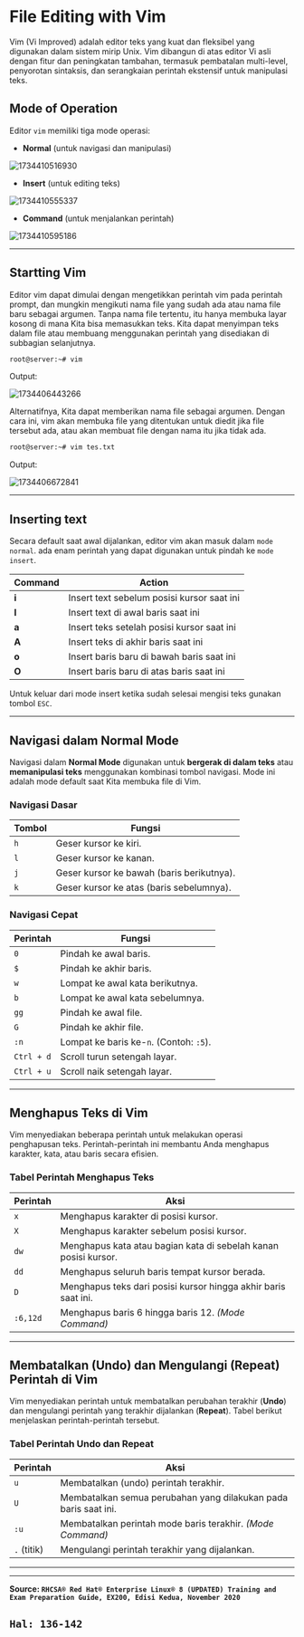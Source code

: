 # File Editing with Vim

Vim (Vi Improved) adalah editor teks yang kuat dan fleksibel yang digunakan dalam sistem mirip Unix. Vim dibangun di atas editor Vi asli dengan fitur dan peningkatan tambahan, termasuk pembatalan multi-level, penyorotan sintaksis, dan serangkaian perintah ekstensif untuk manipulasi teks.

## Mode of Operation

Editor `vim` memiliki tiga mode operasi:

- **Normal** (untuk navigasi dan manipulasi)

![1734410516930](image/EditingFileswithVim/1734410516930.png)

- **Insert** (untuk editing teks)

![1734410555337](image/EditingFileswithVim/1734410555337.png)

- **Command** (untuk menjalankan perintah)

![1734410595186](image/EditingFileswithVim/1734410595186.png)

---

## Startting Vim

Editor vim dapat dimulai dengan mengetikkan perintah vim pada perintah prompt, dan mungkin mengikuti nama file yang sudah ada atau nama file baru sebagai argumen. Tanpa nama file tertentu, itu hanya membuka layar kosong di mana Kita bisa memasukkan teks. Kita dapat menyimpan teks dalam file atau membuang menggunakan perintah yang disediakan di subbagian selanjutnya.

```bash
root@server:~# vim
```

Output:

![1734406443266](image/EditingFileswithVim/1734406443266.png)

Alternatifnya, Kita dapat memberikan nama file sebagai argumen. Dengan cara ini, vim akan membuka file yang ditentukan untuk diedit jika file tersebut ada, atau  akan membuat file dengan  nama itu jika tidak ada.

```bash
root@server:~# vim tes.txt
```

Output:

![1734406672841](image/EditingFileswithVim/1734406672841.png)

---

## Inserting text

Secara default saat awal dijalankan, editor vim akan masuk dalam `mode normal`. ada enam perintah yang dapat digunakan untuk pindah ke `mode insert`.

| Command | Action                                     |
|---------|--------------------------------------------|
| **i**   | Insert text sebelum posisi kursor saat ini |
| **I**   | Insert text di awal baris saat ini         |
| **a**   | Insert teks setelah posisi kursor saat ini |
| **A**   | Insert teks di akhir baris saat ini        |
| **o**   | Insert baris baru di bawah baris  saat ini |
| **O**   | Insert baris baru di atas baris saat ini   |

Untuk keluar dari mode insert ketika sudah selesai mengisi teks gunakan tombol `ESC`.

---

## Navigasi dalam Normal Mode

Navigasi dalam **Normal Mode** digunakan untuk **bergerak di dalam teks** atau **memanipulasi teks** menggunakan kombinasi tombol navigasi. Mode ini adalah mode default saat Kita membuka file di Vim.

### **Navigasi Dasar**  
| Tombol          | Fungsi                                   |
|-----------------|------------------------------------------|
| `h`            | Geser kursor ke kiri.                    |
| `l`            | Geser kursor ke kanan.                   |
| `j`            | Geser kursor ke bawah (baris berikutnya).|
| `k`            | Geser kursor ke atas (baris sebelumnya). |

### **Navigasi Cepat**  
| Perintah        | Fungsi                                   |
|-----------------|------------------------------------------|
| `0`            | Pindah ke awal baris.                    |
| `$`            | Pindah ke akhir baris.                   |
| `w`            | Lompat ke awal kata berikutnya.          |
| `b`            | Lompat ke awal kata sebelumnya.          |
| `gg`           | Pindah ke awal file.                     |
| `G`            | Pindah ke akhir file.                    |
| `:n`           | Lompat ke baris ke-`n`. (Contoh: `:5`).   |
| `Ctrl + d`     | Scroll turun setengah layar.             |
| `Ctrl + u`     | Scroll naik setengah layar.              |

---

## **Menghapus Teks di Vim**

Vim menyediakan beberapa perintah untuk melakukan operasi penghapusan teks. Perintah-perintah ini membantu Anda menghapus karakter, kata, atau baris secara efisien.


### **Tabel Perintah Menghapus Teks**

| **Perintah**   | **Aksi**                                                             |
|----------------|----------------------------------------------------------------------|
| `x`           | Menghapus karakter di posisi kursor.                                 |
| `X`           | Menghapus karakter sebelum posisi kursor.                            |
| `dw`          | Menghapus kata atau bagian kata di sebelah kanan posisi kursor.      |
| `dd`          | Menghapus seluruh baris tempat kursor berada.                        |
| `D`           | Menghapus teks dari posisi kursor hingga akhir baris saat ini.       |
| `:6,12d`      | Menghapus baris 6 hingga baris 12. *(Mode Command)*                  |

---

## **Membatalkan (Undo) dan Mengulangi (Repeat) Perintah di Vim**

Vim menyediakan perintah untuk membatalkan perubahan terakhir (**Undo**) dan mengulangi perintah yang terakhir dijalankan (**Repeat**). Tabel berikut menjelaskan perintah-perintah tersebut.


### **Tabel Perintah Undo dan Repeat**

| **Perintah**    | **Aksi**                                                         |
|-----------------|------------------------------------------------------------------|
| `u`            | Membatalkan (undo) perintah terakhir.                            |
| `U`            | Membatalkan semua perubahan yang dilakukan pada baris saat ini.  |
| `:u`           | Membatalkan perintah mode baris terakhir. *(Mode Command)*       |
| `.` (titik)    | Mengulangi perintah terakhir yang dijalankan.                    |

---

---

**Source: `RHCSA® Red Hat® Enterprise Linux® 8 (UPDATED) Training and Exam Preparation Guide, EX200, Edisi Kedua, November 2020`**

`Hal: 136-142`
---
